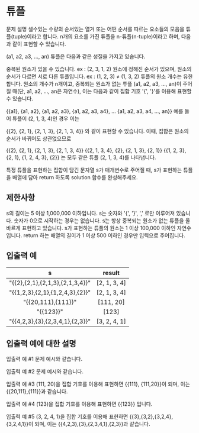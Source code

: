 # 튜플
문제 설명
셀수있는 수량의 순서있는 열거 또는 어떤 순서를 따르는 요소들의 모음을 튜플(tuple)이라고 합니다. n개의 요소를 가진 튜플을 n-튜플(n-tuple)이라고 하며, 다음과 같이 표현할 수 있습니다.

(a1, a2, a3, ..., an)
튜플은 다음과 같은 성질을 가지고 있습니다.

중복된 원소가 있을 수 있습니다. ex : (2, 3, 1, 2)
원소에 정해진 순서가 있으며, 원소의 순서가 다르면 서로 다른 튜플입니다. ex : (1, 2, 3) ≠ (1, 3, 2)
튜플의 원소 개수는 유한합니다.
원소의 개수가 n개이고, 중복되는 원소가 없는 튜플 (a1, a2, a3, ..., an)이 주어질 때(단, a1, a2, ..., an은 자연수), 이는 다음과 같이 집합 기호 '{', '}'를 이용해 표현할 수 있습니다.

{{a1}, {a1, a2}, {a1, a2, a3}, {a1, a2, a3, a4}, ... {a1, a2, a3, a4, ..., an}}
예를 들어 튜플이 (2, 1, 3, 4)인 경우 이는

{{2}, {2, 1}, {2, 1, 3}, {2, 1, 3, 4}}
와 같이 표현할 수 있습니다. 이때, 집합은 원소의 순서가 바뀌어도 상관없으므로

{{2}, {2, 1}, {2, 1, 3}, {2, 1, 3, 4}}
{{2, 1, 3, 4}, {2}, {2, 1, 3}, {2, 1}}
{{1, 2, 3}, {2, 1}, {1, 2, 4, 3}, {2}}
는 모두 같은 튜플 (2, 1, 3, 4)를 나타냅니다.

특정 튜플을 표현하는 집합이 담긴 문자열 s가 매개변수로 주어질 때, s가 표현하는 튜플을 배열에 담아 return 하도록 solution 함수를 완성해주세요.

## 제한사항
s의 길이는 5 이상 1,000,000 이하입니다.
s는 숫자와 '{', '}', ',' 로만 이루어져 있습니다.
숫자가 0으로 시작하는 경우는 없습니다.
s는 항상 중복되는 원소가 없는 튜플을 올바르게 표현하고 있습니다.
s가 표현하는 튜플의 원소는 1 이상 100,000 이하인 자연수입니다.
return 하는 배열의 길이가 1 이상 500 이하인 경우만 입력으로 주어집니다.

## 입출력 예
| s | result |
| :-------------------------------: | :-----------: |
| "{{2},{2,1},{2,1,3},{2,1,3,4}}" | [2, 1, 3, 4] |
| "{{1,2,3},{2,1},{1,2,4,3},{2}}" | [2, 1, 3, 4] |
| "{{20,111},{111}}" | [111, 20] |
| "{{123}}" | [123] |
| "{{4,2,3},{3},{2,3,4,1},{2,3}}" | [3, 2, 4, 1] |

## 입출력 예에 대한 설명
입출력 예 #1
문제 예시와 같습니다.

입출력 예 #2
문제 예시와 같습니다.

입출력 예 #3
(111, 20)을 집합 기호를 이용해 표현하면 {{111}, {111,20}}이 되며, 이는 {{20,111},{111}}과 같습니다.

입출력 예 #4
(123)을 집합 기호를 이용해 표현하면 {{123}} 입니다.

입출력 예 #5
(3, 2, 4, 1)을 집합 기호를 이용해 표현하면 {{3},{3,2},{3,2,4},{3,2,4,1}}이 되며, 이는 {{4,2,3},{3},{2,3,4,1},{2,3}}과 같습니다.